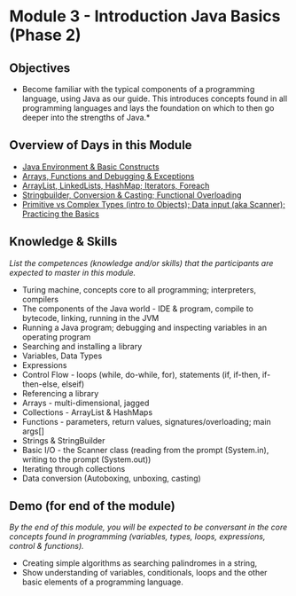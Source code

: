 # Module 3 - Introduction Java Basics (Phase 2)

## Objectives
* Become familiar with the typical components of a programming language, using Java as our guide.  This introduces concepts found in all programming languages and lays the foundation on which to then go deeper into the strengths of Java.*

## Overview of Days in this Module
- [Java Environment &amp; Basic Constructs](m03d1-expressions-controlflow)
- [Arrays, Functions and Debugging &amp; Exceptions](m03d2-arrays-collections-functions)
- [ArrayList, LinkedLists, HashMap;  Iterators, Foreach](m03d3)
- [Stringbuilder, Conversion & Casting; Functional Overloading](m03d4)
- [Primitive vs Complex Types (intro to Objects); Data input (aka Scanner); Practicing the Basics](m03d5)

## Knowledge & Skills
*List the competences (knowledge and/or skills) that the participants are expected to master in this module.*
- Turing machine, concepts core to all programming; interpreters, compilers
- The components of the Java world - IDE & program, compile to bytecode, linking, running in the JVM
- Running a Java program; debugging and inspecting variables in an operating program
- Searching and installing a library
- Variables, Data Types
- Expressions
- Control Flow - loops (while, do-while, for), statements (if, if-then, if-then-else, elseif)
- Referencing a library
- Arrays - multi-dimensional, jagged
- Collections - ArrayList & HashMaps
- Functions - parameters, return values, signatures/overloading; main args[]
- Strings & StringBuilder
- Basic I/O - the Scanner class (reading from the prompt (System.in), writing to the prompt (System.out))
- Iterating through collections 
- Data conversion (Autoboxing, unboxing, casting)

## Demo (for end of the module)
*By the end of this module, you will be expected to be conversant in the core concepts found in programming (variables, types, loops, expressions, control & functions).*
 - Creating simple algorithms as searching palindromes in a string, 
 - Show understanding of variables, conditionals, loops and the other basic elements of a programming language.